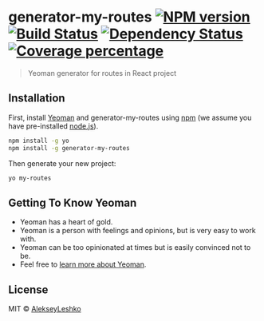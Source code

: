 # generator-my-routes [![NPM version][npm-image]][npm-url] [![Build Status][travis-image]][travis-url] [![Dependency Status][daviddm-image]][daviddm-url] [![Coverage percentage][coveralls-image]][coveralls-url]
> Yeoman generator for routes in React project

## Installation

First, install [Yeoman](http://yeoman.io) and generator-my-routes using [npm](https://www.npmjs.com/) (we assume you have pre-installed [node.js](https://nodejs.org/)).

```bash
npm install -g yo
npm install -g generator-my-routes
```

Then generate your new project:

```bash
yo my-routes
```

## Getting To Know Yeoman

 * Yeoman has a heart of gold.
 * Yeoman is a person with feelings and opinions, but is very easy to work with.
 * Yeoman can be too opinionated at times but is easily convinced not to be.
 * Feel free to [learn more about Yeoman](http://yeoman.io/).

## License

MIT © [AlekseyLeshko](https://github.com/AlekseyLeshko)


[npm-image]: https://badge.fury.io/js/generator-my-routes.svg
[npm-url]: https://npmjs.org/package/generator-my-routes
[travis-image]: https://travis-ci.org/my-brilliant-boilerplate/generator-my-routes.svg?branch=master
[travis-url]: https://travis-ci.org/my-brilliant-boilerplate/generator-my-routes
[daviddm-image]: https://david-dm.org/my-brilliant-boilerplate/generator-my-routes.svg?theme=shields.io
[daviddm-url]: https://david-dm.org/my-brilliant-boilerplate/generator-my-routes
[coveralls-image]: https://coveralls.io/repos/my-brilliant-boilerplate/generator-my-routes/badge.svg
[coveralls-url]: https://coveralls.io/my-brilliant-boilerplate/generator-my-routes
